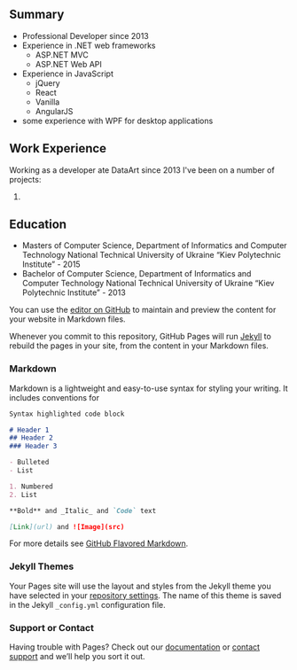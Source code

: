 ## Summary

- Professional Developer since 2013
- Experience in .NET web frameworks
    - ASP.NET MVC
    - ASP.NET Web API
- Experience in JavaScript
    - jQuery
    - React
    - Vanilla
    - AngularJS
- some experience with WPF for desktop applications

## Work Experience 

Working as a developer ate DataArt since 2013 I've been on a number of projects:

1. 


## Education 

- Masters of Computer Science, Department of Informatics and Computer Technology National Technical University of Ukraine “Kiev Polytechnic Institute” - 2015
- Bachelor of Computer Science, Department of Informatics and Computer Technology National Technical University of Ukraine “Kiev Polytechnic Institute” - 2013


You can use the [editor on GitHub](https://github.com/Maccabee/maccabee.github.io/edit/master/README.md) to maintain and preview the content for your website in Markdown files.

Whenever you commit to this repository, GitHub Pages will run [Jekyll](https://jekyllrb.com/) to rebuild the pages in your site, from the content in your Markdown files.

### Markdown

Markdown is a lightweight and easy-to-use syntax for styling your writing. It includes conventions for

```markdown
Syntax highlighted code block

# Header 1
## Header 2
### Header 3

- Bulleted
- List

1. Numbered
2. List

**Bold** and _Italic_ and `Code` text

[Link](url) and ![Image](src)
```

For more details see [GitHub Flavored Markdown](https://guides.github.com/features/mastering-markdown/).

### Jekyll Themes

Your Pages site will use the layout and styles from the Jekyll theme you have selected in your [repository settings](https://github.com/Maccabee/maccabee.github.io/settings). The name of this theme is saved in the Jekyll `_config.yml` configuration file.

### Support or Contact

Having trouble with Pages? Check out our [documentation](https://help.github.com/categories/github-pages-basics/) or [contact support](https://github.com/contact) and we’ll help you sort it out.
